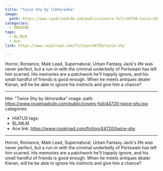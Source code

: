 ```yaml
---
title: "Twice Shy by likhoradka"
image:
  path: https://www.royalroadcdn.com/public/covers-full/44720-twice-shy.jpg
categories:
  - ONGOING
tags:
  - BL/MLM
  - Ace
link: https://www.royalroad.com/fiction/44720/twice-shy

---
```

Horror, Romance, Male Lead, Supernatural, Urban Fantasy
Jack's life was never perfect, but a run-in with the criminal underbelly of Portswain has left him scarred. His memories are a patchwork he'll happily ignore, and his small handful of friends is good enough. When he meets antiques dealer Kieran, will he be able to ignore his instincts and give him a chance?

---
title: "Twice Shy by likhoradka"
image:
  path: https://www.royalroadcdn.com/public/covers-full/44720-twice-shy.jpg
categories:
  - HIATUS
tags:
  - BL/MLM
  - Ace
link: https://www.royalroad.com/fiction/44720/twice-shy

---
Horror, Romance, Male Lead, Supernatural, Urban Fantasy
Jack's life was never perfect, but a run-in with the criminal underbelly of Portswain has left him scarred. His memories are a patchwork he'll happily ignore, and his small handful of friends is good enough. When he meets antiques dealer Kieran, will he be able to ignore his instincts and give him a chance?

